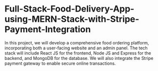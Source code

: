 # Full-Stack-Food-Delivery-App-using-MERN-Stack-with-Stripe-Payment-Integration
In this project, we will develop a comprehensive food ordering platform, incorporating both a user-facing website and an admin panel. The tech stack will include React JS for the frontend, Node JS and Express for the backend, and MongoDB for the database. We will also integrate the Stripe payment gateway to enable secure online transactions.
